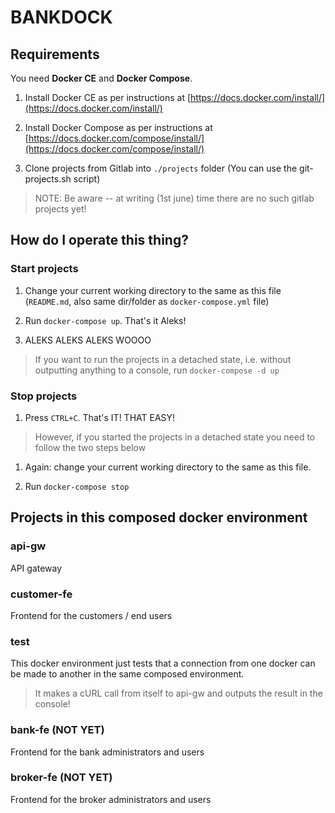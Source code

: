 # BANKDOCK

## Requirements

You need **Docker CE** and **Docker Compose**.

1. Install Docker CE as per instructions at [https://docs.docker.com/install/](https://docs.docker.com/install/)

2. Install Docker Compose as per instructions at [https://docs.docker.com/compose/install/](https://docs.docker.com/compose/install/)

3. Clone projects from Gitlab into `./projects` folder
   (You can use the git-projects.sh script)

> NOTE: Be aware -- at writing (1st june) time there are no such gitlab projects yet!

## How do I operate this thing?

### Start projects

1. Change your current working directory to the same as this file (`README.md`, also same dir/folder as `docker-compose.yml` file)

2. Run `docker-compose up`. That's it Aleks!

3. ALEKS ALEKS ALEKS WOOOO

> If you want to run the projects in a detached state, i.e. without outputting anything to a console, run `docker-compose -d up`

### Stop projects

1. Press `CTRL+C`. That's IT! THAT EASY!

> However, if you started the projects in a detached state you need to follow the two steps below

1. Again: change your current working directory to the same as this file.

2. Run `docker-compose stop`

## Projects in this composed docker environment

### api-gw

API gateway

### customer-fe

Frontend for the customers / end users

### test

This docker environment just tests that a connection from one docker can be made to another in the same composed environment.

> It makes a cURL call from itself to api-gw and outputs the result in the console!

### bank-fe (NOT YET)

Frontend for the bank administrators and users

### broker-fe (NOT YET)

Frontend for the broker administrators and users
